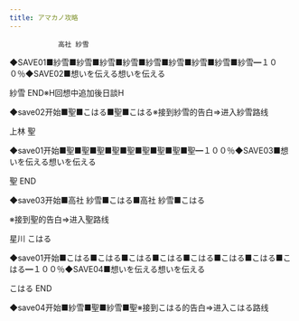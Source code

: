 ```yaml
---
title: アマカノ攻略
---
```


                高社 紗雪

◆SAVE01■紗雪■紗雪■紗雪■紗雪■紗雪■紗雪■紗雪■紗雪■紗雪━１００％◆SAVE02■想いを伝える想いを伝える

紗雪 END※H回想中追加後日談H

◆save02开始■聖■こはる■聖■こはる※接到紗雪的告白⇒进入紗雪路线

上林 聖

◆save01开始■聖■聖■聖■聖■聖■聖■聖■聖■聖━１００％◆SAVE03■想いを伝える想いを伝える

聖 END

◆save03开始■高社 紗雪■こはる■高社 紗雪■こはる

※接到聖的告白⇒进入聖路线

星川 こはる

◆save01开始■こはる■こはる■こはる■こはる■こはる■こはる■こはる■こはる━１００％◆SAVE04■想いを伝える想いを伝える

こはる END

◆save04开始■紗雪■聖■紗雪■聖※接到こはる的告白⇒进入こはる路线
              
